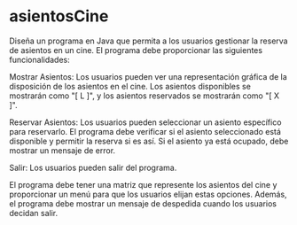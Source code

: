 # asientosCine

Diseña un programa en Java que permita a los usuarios gestionar la reserva de asientos en un cine. El programa debe proporcionar las siguientes funcionalidades:

Mostrar Asientos: Los usuarios pueden ver una representación gráfica de la disposición de los asientos en el cine. Los asientos disponibles se mostrarán como "[ L ]", y los asientos reservados se mostrarán como "[ X ]".

Reservar Asientos: Los usuarios pueden seleccionar un asiento específico para reservarlo. El programa debe verificar si el asiento seleccionado está disponible y permitir la reserva si es así. Si el asiento ya está ocupado, debe mostrar un mensaje de error.

Salir: Los usuarios pueden salir del programa.

El programa debe tener una matriz que represente los asientos del cine y proporcionar un menú para que los usuarios elijan estas opciones. Además, el programa debe mostrar un mensaje de despedida cuando los usuarios decidan salir.
